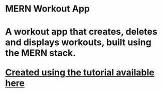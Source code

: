 <h1> MERN Workout App <h1> 
<div>
<p>A workout app that creates, deletes and displays workouts, built using the MERN stack.<p>
</div>

[Created using the tutorial available here](https://github.com/iamshaunjp/MERN-Stack-Tutorial)
